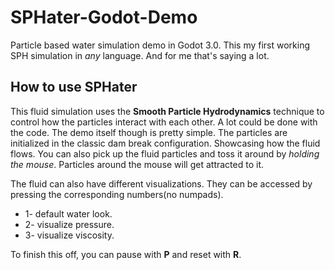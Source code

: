 # SPHater-Godot-Demo 

Particle based water simulation demo in Godot 3.0. This my first working SPH simulation in *any* language. And for me that's saying a lot.

## How to use SPHater

This fluid simulation uses the **Smooth Particle Hydrodynamics** technique to control how the particles interact with each other. A lot could be done with the code. The demo itself though is pretty simple. The particles are initialized in the classic dam break configuration. Showcasing how the fluid flows.
You can also pick up the fluid particles and toss it around by *holding the mouse*. Particles around the mouse will get attracted to it.

The fluid can also have different visualizations. They can be accessed by pressing the corresponding numbers(no numpads).

- 1- default water look.
- 2- visualize pressure.
- 3- visualize viscosity.

To finish this off, you can pause with **P** and reset with **R**.

